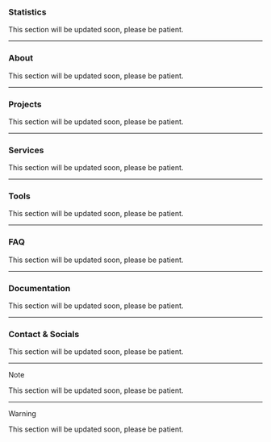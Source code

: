 ### Statistics
This section will be updated soon, please be patient.

---

### About
This section will be updated soon, please be patient.

---

### Projects
This section will be updated soon, please be patient.

---

### Services
This section will be updated soon, please be patient.

---

### Tools
This section will be updated soon, please be patient.

---

### FAQ
This section will be updated soon, please be patient.

---

### Documentation
This section will be updated soon, please be patient.

---

### Contact & Socials
This section will be updated soon, please be patient.

---


> [!NOTE]
> This section will be updated soon, please be patient.

---

> [!WARNING]
> This section will be updated soon, please be patient.
